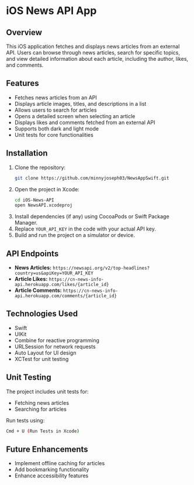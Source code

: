 # iOS News API App

## Overview
This iOS application fetches and displays news articles from an external API. Users can browse through news articles, search for specific topics, and view detailed information about each article, including the author, likes, and comments.

## Features
- Fetches news articles from an API
- Displays article images, titles, and descriptions in a list
- Allows users to search for articles
- Opens a detailed screen when selecting an article
- Displays likes and comments fetched from an external API
- Supports both dark and light mode
- Unit tests for core functionalities

## Installation
1. Clone the repository:
   ```sh
   git clone https://github.com/minnyjoseph03/NewsAppSwift.git
   ```
2. Open the project in Xcode:
   ```sh
   cd iOS-News-API
   open NewsAPI.xcodeproj
   ```
3. Install dependencies (if any) using CocoaPods or Swift Package Manager.
4. Replace `YOUR_API_KEY` in the code with your actual API key.
5. Build and run the project on a simulator or device.

## API Endpoints
- **News Articles:** `https://newsapi.org/v2/top-headlines?country=us&apiKey=YOUR_API_KEY`
- **Article Likes:** `https://cn-news-info-api.herokuapp.com/likes/{article_id}`
- **Article Comments:** `https://cn-news-info-api.herokuapp.com/comments/{article_id}`

## Technologies Used
- Swift
- UIKit
- Combine for reactive programming
- URLSession for network requests
- Auto Layout for UI design
- XCTest for unit testing

## Unit Testing
The project includes unit tests for:
- Fetching news articles
- Searching for articles

Run tests using:
```sh
Cmd + U (Run Tests in Xcode)
```

## Future Enhancements
- Implement offline caching for articles
- Add bookmarking functionality
- Enhance accessibility features


